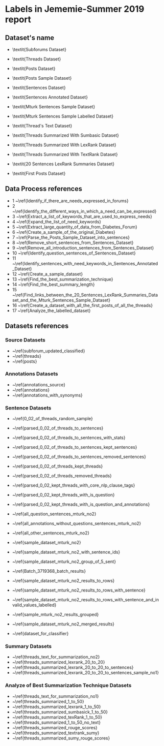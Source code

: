 
# Labels in Jememie-Summer 2019 report

## Dataset's name

- \textit{Subforums Dataset}
- \textit{Threads Dataset}
- \textit{Posts Dataset}

- \textit{Posts Sample Dataset}
- \textit{Sentences Dataset}
  
- \textit{Sentences Annotated Dataset}
- \textit{Mturk Sentences Sample Dataset}
- \textit{Mturk Sentences Sample Labelled Dataset}
  
- \textit{Thread's Text Dataset}
- \textit{Threads Summarized With Sumbasic Dataset}
- \textit{Threads Summarized With LexRank Dataset}
- \textit{Threads Summarized With TextRank Dataset}
  
- \textit{20 Sentences LexRank Summaries Dataset}
  
- \textit{First Posts Dataset}

## Data Process references

- 1  ~\ref{Identify_if_there_are_needs_expressed_in_forums}
- 2  ~\ref{Identify_the_different_ways_in_which_a_need_can_be_expressed}
- 3  ~\ref{Extract_a_list_of_keywords_that_are_used_to_express_needs}
- 4  ~\ref{Expand_the_list_of_need_keywords}
- 5  ~\ref{Extract_large_quantity_of_data_from_Diabetes_Forum}
- 6  ~\ref{Create_a_sample_of_the_original_Diabetes}
- 7  ~\ref{Parse_the_Posts_Sample_Dataset_into_sentences}
- 8  ~\ref{Remove_short_sentences_from_Sentences_Dataset}
- 9  ~\ref{Remove_all_introduction_sentences_from_Sentences_Dataset}
- 10 ~\ref{Identify_question_sentences_of_Sentences_Dataset}
- 11 ~\ref{Identify_sentences_with_need_keywords_in_Sentences_Annotated_Dataset}
- 12 ~\ref{Create_a_sample_dataset}
- 13 ~\ref{Find_the_best_summarization_technique}
- 14 ~\ref{Find_the_best_summary_length}
- 15 ~\ref{Find_links_between_the_20_Sentences_LexRank_Summaries_Dataset_and_the_Mturk_Sentences_Sample_Dataset}
- 16 ~\ref{Create_a_dataset_with_all_the_first_posts_of_all_the_threads}
- 17 ~\ref{Analyze_the_labelled_dataset}

## Datasets references

### Source Datasets

- ~\ref{subforum_updated_classified}
- ~\ref{threads}
- ~\ref{posts}

### Annotations Datasets 

- ~\ref{annotations_source}
- ~\ref{annotations}
- ~\ref{annotations_with_synonyms}

### Sentence Datasets

- ~\ref{0_02_of_threads_random_sample}
- ~\ref{parsed_0_02_of_threads_to_sentences}
- ~\ref{parsed_0_02_of_threads_to_sentences_with_stats}
- ~\ref{parsed_0_02_of_threads_to_sentences_kept_sentences}
- ~\ref{parsed_0_02_of_threads_to_sentences_removed_sentences}
- ~\ref{parsed_0_02_of_threads_kept_threads}
- ~\ref{parsed_0_02_of_threads_removed_threads}
- ~\ref{parsed_0_02_kept_threads_with_core_nlp_clause_tags}
- ~\ref{parsed_0_02_kept_threads_with_is_question}
- ~\ref{parsed_0_02_kept_threads_with_is_question_and_annotations}
- ~\ref{all_question_sentences_mturk_no2}
- ~\ref{all_annotations_without_questions_sentences_mturk_no2}
- ~\ref{all_other_sentences_mturk_no2}
- ~\ref{sample_dataset_mturk_no2}
- ~\ref{sample_dataset_mturk_no2_with_sentence_ids}
- ~\ref{sample_dataset_mturk_no2_group_of_5_sent}

- ~\ref{Batch_3719368_batch_results}
- ~\ref{sample_dataset_mturk_no2_results_to_rows}
- ~\ref{sample_dataset_mturk_no2_results_to_rows_with_sentence}
- ~\ref{sample_dataset_mturk_no2_results_to_rows_with_sentence_and_invalid_values_labelled}
- ~\ref{sample_mturk_no2_results_grouped}
- ~\ref{sample_dataset_mturk_no2_merged_results}
- ~\ref{dataset_for_classifier}

### Summary Datasets

- ~\ref{threads_text_for_summarization_no2}
- ~\ref{threads_summarized_lexrank_20_to_20}
- ~\ref{threads_summarized_lexrank_20_to_20_to_sentences}
- ~\ref{threads_summarized_lexrank_20_to_20_to_sentences_sample_no1}

### Analyze of Best Summarization Technique Datasets

- ~\ref{threads_text_for_summarization_no1}
- ~\ref{threads_summarized_1_to_50}
- ~\ref{threads_summarized_lexrank_1_to_50}
- ~\ref{threads_summarized_sumbasick_1_to_50}
- ~\ref{threads_summarized_texRank_1_to_50}
- ~\ref{threads_summarized_1_to_50_no_text}
- ~\ref{threads_summarized_rouge_scores}
- ~\ref{threads_summarized_textrank_sumy}
- ~\ref{threads_summarized_sumy_rouge_scores}
  